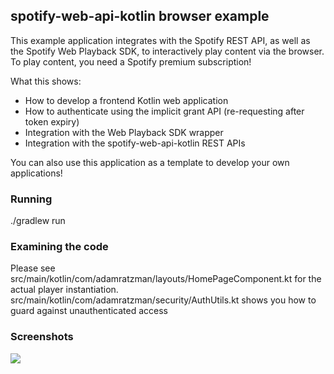 ## spotify-web-api-kotlin browser example
This example application integrates with the Spotify REST API, as well as the Spotify Web Playback SDK, to interactively
play content via the browser. To play content, you need a Spotify premium subscription!

What this shows:
- How to develop a frontend Kotlin web application
- How to authenticate using the implicit grant API (re-requesting after token expiry)
- Integration with the Web Playback SDK wrapper
- Integration with the spotify-web-api-kotlin REST APIs

You can also use this application as a template to develop your own applications!

### Running
./gradlew run

### Examining the code
Please see src/main/kotlin/com/adamratzman/layouts/HomePageComponent.kt for the actual player instantiation.
src/main/kotlin/com/adamratzman/security/AuthUtils.kt shows you how to guard against unauthenticated access


### Screenshots
<img src="https://i.imgur.com/RnOsem8.png" />
